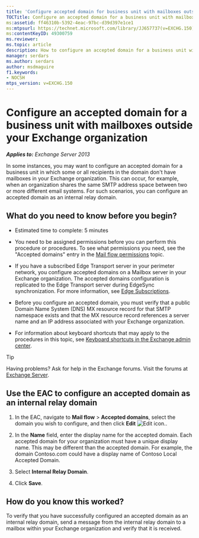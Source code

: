 ```yaml
---
title: 'Configure accepted domain for business unit with mailboxes outside your Exchange organization'
TOCTitle: Configure an accepted domain for a business unit with mailboxes outside your Exchange organization
ms:assetid: ff46310b-5392-4eac-97bc-d39d397e1ce1
ms:mtpsurl: https://technet.microsoft.com/library/JJ657737(v=EXCHG.150)
ms:contentKeyID: 49300759
ms.reviewer:
ms.topic: article 
description: How to configure an accepted domain for a business unit with mailboxes outside your Exchange organization
manager: serdars
ms.author: serdars
author: msdmaguire
f1.keywords:
- NOCSH
mtps_version: v=EXCHG.150
---
```


# Configure an accepted domain for a business unit with mailboxes outside your Exchange organization

_**Applies to:** Exchange Server 2013_

In some instances, you may want to configure an accepted domain for a business unit in which some or all recipients in the domain don't have mailboxes in your Exchange organization. This can occur, for example, when an organization shares the same SMTP address space between two or more different email systems. For such scenarios, you can configure an accepted domain as an internal relay domain.

## What do you need to know before you begin?

- Estimated time to complete: 5 minutes

- You need to be assigned permissions before you can perform this procedure or procedures. To see what permissions you need, see the "Accepted domains" entry in the [Mail flow permissions](mail-flow-permissions-exchange-2013-help.md) topic.

- If you have a subscribed Edge Transport server in your perimeter network, you configure accepted domains on a Mailbox server in your Exchange organization. The accepted domains configuration is replicated to the Edge Transport server during EdgeSync synchronization. For more information, see [Edge Subscriptions](edge-subscriptions-exchange-2013-help.md).

- Before you configure an accepted domain, you must verify that a public Domain Name System (DNS) MX resource record for that SMTP namespace exists and that the MX resource record references a server name and an IP address associated with your Exchange organization.

- For information about keyboard shortcuts that may apply to the procedures in this topic, see [Keyboard shortcuts in the Exchange admin center](keyboard-shortcuts-in-the-exchange-admin-center-2013-help.md).

> [!TIP]
> Having problems? Ask for help in the Exchange forums. Visit the forums at [Exchange Server](https://social.technet.microsoft.com/forums/office/home?category=exchangeserver).

## Use the EAC to configure an accepted domain as an internal relay domain

1. In the EAC, navigate to **Mail flow** \> **Accepted domains**, select the domain you wish to configure, and then click **Edit** ![Edit icon.](images/JJ218640.6f53ccb2-1f13-4c02-bea0-30690e6ea71d(EXCHG.150).gif "Edit icon").

2. In the **Name** field, enter the display name for the accepted domain. Each accepted domain for your organization must have a unique display name. This may be different than the accepted domain. For example, the domain Contoso.com could have a display name of Contoso Local Accepted Domain.

3. Select **Internal Relay Domain**.

4. Click **Save**.

## How do you know this worked?

To verify that you have successfully configured an accepted domain as an internal relay domain, send a message from the internal relay domain to a mailbox within your Exchange organization and verify that it is received.
